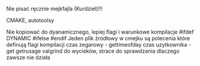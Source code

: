 Nie pisać ręcznie mejkfajla (Kurdziel)!!!

CMAKE, autotoolsy

Nie kopiować do dyanamicznego, lepiej flagi i warunkowe kompilacje
#ifdef DYNAMIC #ifelse #endif Jeden plik źródłowy w cmejku są polecenia które definują flagi kompilacji
czas zegarowy - gettimeofday
czas uzytkownika - get getrusage
valgrind do wycieków, strace do sprawdzania dlaczego zawsze nie działa
